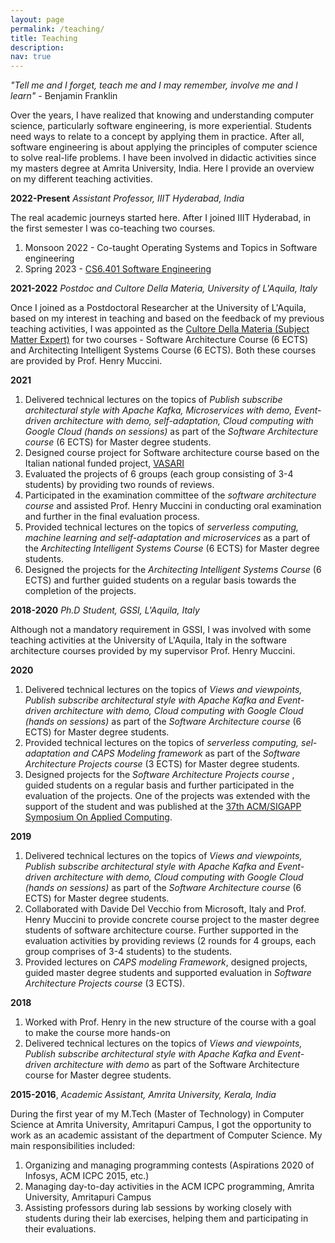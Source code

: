 ```yaml
---
layout: page
permalink: /teaching/
title: Teaching
description:
nav: true
---
```

_"Tell me and I forget, teach me and I may remember, involve me and I learn"_ - Benjamin Franklin


Over the years, I have realized that knowing and understanding computer science, particularly software engineering, is more experiential. Students need ways to relate to a concept by applying them in practice. After all, software engineering is about applying the principles of computer science to solve real-life problems. I have been involved in didactic activities since my masters degree at Amrita University, India. Here I provide an overview on my different teaching activities.

__2022-Present__ _Assistant Professor, IIIT Hyderabad, India_

The real academic journeys started here. After I joined IIIT Hyderabad, in the first semester I was co-teaching two courses.

1. Monsoon 2022 - Co-taught Operating Systems and Topics in Software engineering
2. Spring 2023 - [CS6.401 Software Engineering](#)


__2021-2022__ _Postdoc and Cultore Della Materia, University of L'Aquila, Italy_

Once I joined as a Postdoctoral Researcher at the University of L'Aquila, based on my interest in teaching and based on the feedback of my previous teaching activities, I was appointed as the [Cultore Della Materia (Subject Matter Expert)](https://it.wikipedia.org/wiki/Cultore_della_materia) for two courses -
Software Architecture Course (6 ECTS) and Architecting Intelligent Systems Course (6 ECTS). Both these courses are provided by Prof. Henry Muccini.

__2021__

  1. Delivered technical lectures on the topics of _Publish subscribe architectural style with Apache Kafka, Microservices with demo, Event-driven architecture with demo, self-adaptation, Cloud computing with Google Cloud (hands on sessions)_ as part of the _Software Architecture course_ (6 ECTS) for Master degree students.
  2. Designed course project for Software architecture course based on the Italian national funded project, [VASARI](https:/www.vasariartexperience.it)
  3. Evaluated the projects of 6 groups (each group consisting of 3-4 students) by providing two rounds of reviews.
  4. Participated in the examination committee of the _software architecture course_ and assisted Prof. Henry Muccini in conducting oral examination and further in the final evaluation process.
  5. Provided technical lectures on the topics of _serverless computing, machine learning and self-adaptation and microservices_ as a part of the _Architecting Intelligent Systems Course_ (6 ECTS) for Master degree students.
  6. Designed the projects for the _Architecting Intelligent Systems Course_ (6 ECTS) and further guided students on a regular basis towards the completion of the projects.


__2018-2020__ _Ph.D Student, GSSI, L'Aquila, Italy_

Although not a mandatory requirement in GSSI, I was involved with some teaching activities at the University of L'Aquila, Italy in the software architecture courses provided by my supervisor Prof. Henry Muccini.

__2020__
  1. Delivered technical lectures on the topics of _Views and viewpoints, Publish subscribe architectural style with Apache Kafka and Event-driven architecture with demo, Cloud computing with Google Cloud (hands on sessions)_ as part of the _Software Architecture course_ (6 ECTS) for Master degree students.
  2. Provided technical lectures on the topics of _serverless computing, sel-adaptation and CAPS Modeling framework_ as part of the _Software Architecture Projects course_ (3 ECTS) for Master degree students.
  3. Designed projects for the _Software Architecture Projects course_ , guided students on a regular basis and further participated in the evaluation of the projects. One of the projects was extended with the support of the student and was published at the [37th ACM/SIGAPP Symposium On Applied Computing](http://www.sigapp.org/sac/sac2022/).


__2019__

  1. Delivered technical lectures on the topics of _Views and viewpoints, Publish subscribe architectural style with Apache Kafka and Event-driven architecture with demo, Cloud computing with Google Cloud (hands on sessions)_ as part of the _Software Architecture course_ (6 ECTS) for Master degree students.
  2. Collaborated with Davide Del Vecchio from Microsoft, Italy and Prof. Henry Muccini to provide concrete course project to the master degree students of software architecture course. Further supported in the evaluation activities by providing reviews (2 rounds for 4 groups, each group comprises of 3-4 students) to the students.
  3. Provided lectures on _CAPS modeling Framework_, designed projects, guided master degree students and supported evaluation in _Software Architecture Projects course_ (3 ECTS).

__2018__

  1. Worked with Prof. Henry in the new structure of the course with a goal to make the course more hands-on
  2. Delivered technical lectures on the topics of _Views and viewpoints, Publish subscribe architectural style with Apache Kafka and Event-driven architecture with demo_ as part of the Software Architecture course for Master degree students.



__2015-2016__, _Academic Assistant, Amrita University, Kerala, India_

During the first year of my M.Tech (Master of Technology) in Computer Science at Amrita University, Amritapuri Campus, I got the opportunity to work as an academic assistant of the department of Computer Science. My main responsibilities included:

  1. Organizing and managing programming contests (Aspirations 2020 of Infosys, ACM ICPC 2015, etc.)
  2. Managing day-to-day activities in the ACM ICPC programming, Amrita University, Amritapuri Campus
  3. Assisting professors during lab sessions by working closely with students during their lab exercises, helping them and participating in their evaluations.
